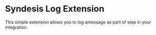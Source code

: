# Syndesis Log Extension

This simple extension allows you to log amessage as part of step in your integration.